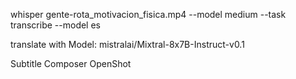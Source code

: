 whisper gente-rota_motivacion_fisica.mp4 --model medium --task transcribe --model es

translate with Model: mistralai/Mixtral-8x7B-Instruct-v0.1 

Subtitle Composer
OpenShot
